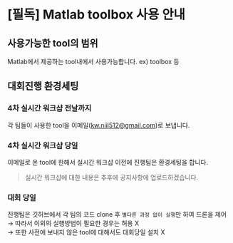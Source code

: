 # [필독] Matlab toolbox 사용 안내

## 사용가능한 tool의 범위

Matlab에서 제공하는 tool내에서 사용가능합니다.
ex) toolbox 등


## 대회진행 환경세팅

### 4차 실시간 워크샵 전날까지
각 팀들이 사용한 tool을 이메일(kw.niil512@gmail.com)로 보냅니다.

### 4차 실시간 워크샵 당일
이메일로 온 tool에 한해서 실시간 워크샵 이전에 진행팀은 환경세팅을 합니다.
  > 실시간 워크샵에 대한 내용은 추후에 공지사항에 업로드하겠습니다. 

### 대회 당일
진행팀은 깃허브에서 각 팀의 코드 clone 후 `별다른 과정 없이 실행`만 하여 드론을 제어   
&rarr; 따라서 이외의 실행방법이 필요한 경우는 허용 X   
&rarr; 또한 사전에 보내지 않은 tool에 대해서도 대회당일 설치 X   

